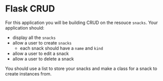 # Flask CRUD

For this application you will be building CRUD on the resouce `snacks`. Your application should:

- display all the `snacks`
- allow a user to create `snacks` 
    -  each snack should have a `name` and `kind`
- allow a user to edit a snack
- allow a user to delete a snack

You should use a list to store your snacks and make a class for a snack to create instances from.

